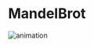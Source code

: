 # MandelBrot
![animation](https://github.com/user-attachments/assets/32a19611-d7c2-4038-a5e5-256151d9174d)


